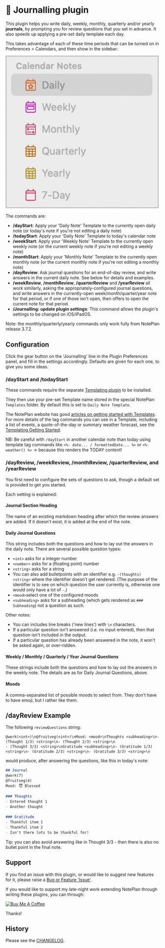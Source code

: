 # 💭 Journalling plugin
This plugin helps you write daily, weekly, monthly, quarterly and/or yearly **journals**, by prompting you for review questions that you set in advance. It also speeds up applying a pre-set daily template each day.

This takes advantage of each of these time periods that can be turned on in Preferences > Calendars, and then show in the sidebar:

<img width="500px" src="calendar-notes@2x.jpg" />

The commands are:
- **/dayStart**: Apply your 'Daily Note' Template to the currently open daily note (or today's note if you're not editing a daily note)
- **/todayStart**: Apply your 'Daily Note' Template to today's calendar note
- **/weekStart**: Apply your 'Weekly Note' Template to the currently open weekly note (or the current weekly note if you're not editing a weekly note)
- **/monthStart**: Apply your 'Monthly Note' Template to the currently open monthly note (or the current monthly note if you're not editing a monthly note)
- **/dayReview**: Ask journal questions for an end-of-day review, and write answers in the current daily note. See below for details and examples.
- **/weekReview**, **/monthReview**, **/quarterReview** and **/yearReview** all work similarly, asking the appropriately-configured journal questions, and write answers in the currently-open week/month/quarter/year note for that period, or if one of those isn't open, then offers to open the current note for that period.
- **/Journalling: update plugin settings**: This command allows the plugin's settings to be changed on iOS/iPadOS.

Note: the monthly/quarterly/yearly commands only work fully from NotePlan release 3.7.2.

## Configuration
Click the gear button on the 'Journalling' line in the Plugin Preferences panel, and fill in the settings accordingly. Defaults are given for each one, to give you some ideas.

### /dayStart and /todayStart
These commands require the separate [Templating plugin](https://github.com/NotePlan/plugins/tree/main/np.Templating/) to be installed.

They then use your pre-set Template name stored in the special NotePlan `Templates` folder. By default this is set to `Daily Note Template`.

The NotePlan website has good [articles on getting started with Templates](https://help.noteplan.co/article/136-templates). For more details of the tag commands you can use in a Template, including a list of events, a quote-of-the-day or summary weather forecast, see the [Templating Getting Started](https://nptemplating-docs.netlify.app/docs/templating-basics/getting-started).

NB: Be careful with `/dayStart` in another calendar note than today using template tag commands like `<%- date... / formattedDate... %>` or `<%- weather() %>` -> because this renders the TODAY content!

### /dayReview, /weekReview, /monthReview, /quarterReview, and /yearReview
You first need to configure the sets of questions to ask, though a default set is provided to get you started.

Each setting is explained:

#### Journal Section Heading
The name of an existing markdown heading after which the review answers are added. If it doesn't exist, it is added at the end of the note.

#### Daily Journal Questions
This string includes both the questions and how to lay out the answers in the daily note. There are several possible question types:
- `<int>` asks for a integer number
- `<number>` asks for a (floating point) number
- `<string>` asks for a string
- You can also add bulletpoints with an identifier e.g. `-(thoughts) <string>` where the identifier doesn't get rendered. (The purpose of the identifier is to see on which question the user currently is, otherwise one would only have a lot of `-`.)
- `<mood>`select one of the configured moods
- `<subheading>` asks for a subheading (which gets rendered as `### Subheading`) not a question as such.

Other notes:
- You can includes line breaks ('new lines') with `\n` characters.
- If a particular question isn't answered (i.e. no input entered), then that question isn't included in the output.
- If a particular question has already been answered in the note, it won't be asked again, or over-ridden.

#### Weekly / Monthly / Quarterly / Year Journal Questions
These strings include both the questions and how to lay out the answers in the weekly note.  The details are as for Daily Journal Questions, above.

#### Moods
A comma-separated list of possible moods to select from.  They don't have to have emoji, but I rather like them.

## /dayReview Example
The following `reviewQuestions` string:
```
@work(<int>)\n@fruitveg(<int>)\nMood: <mood>\nThoughts <subheading>\n- (Thought 1/3) <string>\n- (Thought 2/3) <string>\n
- (Thought 3/3) <string>\nGratitude <subheading>\n- (Gratitude 1/3) <string>\n- (Gratitude 2/3) <string>\n- (Gratitude 3/3) <string>\n
```
would produce, after answering the questions, like this in today's note:

```markdown
## Journal
@work(7)
@fruitveg(4)
Mood: 😇 Blessed

### Thoughts
- Entered thought 1
- Another thought

### Gratitude
- Thankful item 1
- Thankful item 2
- Isn't there lots to be thankful for!
```
Tip: you can also avoid answering like in Thought 3/3 - then there is also no bullet point in the final note.

## Support
If you find an issue with this plugin, or would like to suggest new features for it, please raise a [Bug or Feature 'Issue'](https://github.com/NotePlan/plugins/issues).

If you would like to support my late-night work extending NotePlan through writing these plugins, you can through:

[<img width="200px" alt="Buy Me A Coffee" src="https://www.buymeacoffee.com/assets/img/guidelines/download-assets-sm-2.svg" />](https://www.buymeacoffee.com/revjgc)

Thanks!

## History
Please see the [CHANGELOG](CHANGELOG.md).
